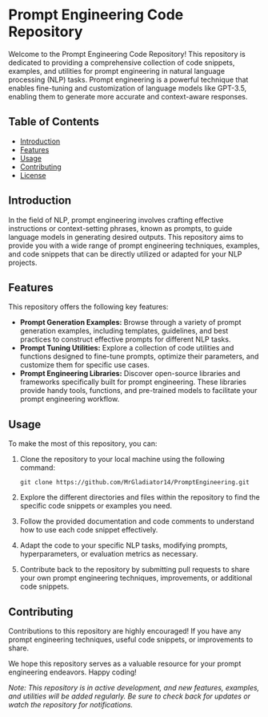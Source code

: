 # Prompt Engineering Code Repository

Welcome to the Prompt Engineering Code Repository! This repository is dedicated to providing a comprehensive collection of code snippets, examples, and utilities for prompt engineering in natural language processing (NLP) tasks. Prompt engineering is a powerful technique that enables fine-tuning and customization of language models like GPT-3.5, enabling them to generate more accurate and context-aware responses.

## Table of Contents

- [Introduction](#introduction)
- [Features](#features)
- [Usage](#usage)
- [Contributing](#contributing)
- [License](#license)

## Introduction

In the field of NLP, prompt engineering involves crafting effective instructions or context-setting phrases, known as prompts, to guide language models in generating desired outputs. This repository aims to provide you with a wide range of prompt engineering techniques, examples, and code snippets that can be directly utilized or adapted for your NLP projects.

## Features

This repository offers the following key features:

- **Prompt Generation Examples:** Browse through a variety of prompt generation examples, including templates, guidelines, and best practices to construct effective prompts for different NLP tasks.
- **Prompt Tuning Utilities:** Explore a collection of code utilities and functions designed to fine-tune prompts, optimize their parameters, and customize them for specific use cases.
- **Prompt Engineering Libraries:** Discover open-source libraries and frameworks specifically built for prompt engineering. These libraries provide handy tools, functions, and pre-trained models to facilitate your prompt engineering workflow.

## Usage

To make the most of this repository, you can:

1. Clone the repository to your local machine using the following command:
   ```
   git clone https://github.com/MrGladiator14/PromptEngineering.git
   ```

2. Explore the different directories and files within the repository to find the specific code snippets or examples you need.

3. Follow the provided documentation and code comments to understand how to use each code snippet effectively.

4. Adapt the code to your specific NLP tasks, modifying prompts, hyperparameters, or evaluation metrics as necessary.

5. Contribute back to the repository by submitting pull requests to share your own prompt engineering techniques, improvements, or additional code snippets.

## Contributing

Contributions to this repository are highly encouraged! If you have any prompt engineering techniques, useful code snippets, or improvements to share.

We hope this repository serves as a valuable resource for your prompt engineering endeavors. Happy coding!

*Note: This repository is in active development, and new features, examples, and utilities will be added regularly. Be sure to check back for updates or watch the repository for notifications.*

